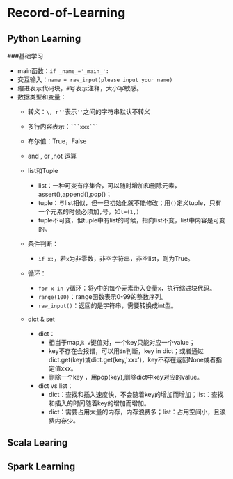 # Record-of-Learning

## Python Learning
###基础学习
- main函数：`if _name_='_main_':`
- 交互输入：`name = raw_input(please input your name)`
- 缩进表示代码块，`#`号表示注释，大小写敏感。
- 数据类型和变量：
	- 转义：`\`，`r''`表示`''`之间的字符串默认不转义
	- 多行内容表示：` ```xxx``` `
	- 布尔值：True，False
	- and , or ,not 运算
	- list和Tuple
		- list：一种可变有序集合，可以随时增加和删除元素，assert(),append(),pop()；
		- tuple：与list相似，但一旦初始化就不能修改；用`()`定义tuple，只有一个元素的时候必须加`,`号，如`t=(1,)`
		- tuple不可变，但tuple中有list的时候，指向list不变，list中内容是可变的。

	- 条件判断：
		- `if x:`，若`x`为非零数，非空字符串，非空list，则为True。

	- 循环：
		- `for x in y`循环：将`y`中的每个元素带入变量`x`，执行缩进块代码。
		- `range(100)`：range函数表示0-99的整数序列。
		- `raw_input()`：返回的是字符串，需要转换成int型。

	- dict & set
		- dict：
			- 相当于map,`k-v`键值对，一个key只能对应一个value；
			- key不存在会报错，可以用`in`判断，key  in dict；或者通过dict.get(key)或dict.get(key,'xxx')，key不存在返回None或者指定值xxx。
			- 删除一个key ，用pop(key),删除dict中key对应的value。
		- dict vs list：
			- dict：查找和插入速度快，不会随着key的增加而增加；list：查找和插入的时间随着key的增加而增加。
			- dict：需要占用大量的内存，内存浪费多；list：占用空间小，且浪费内存少。



## Scala Learing

## Spark Learning
